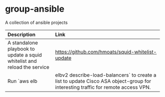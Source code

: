 # group-ansible

A collection of ansible projects

**Description** | **Link**
:------------ | :-------
A standalone playbook to update a squid whitelist and reload the service | https://github.com/hmoats/squid-whitelist-update
Run `aws elb|elbv2 describe-load-balancers` to create a list to update Cisco ASA object-group for interesting traffic for remote access VPN. | https://github.com/hmoats/cisco-asa-split-tunnel-aws-lbs
